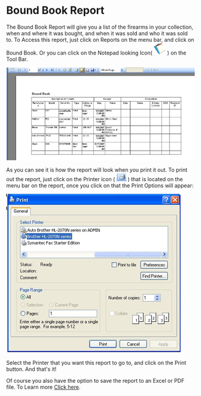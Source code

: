 # Bound Book Report

The Bound Book Report will give you a list of the firearms in your collection, when and where it was bought, and when it was sold and who it was sold to.  To Access this report, just click on Reports on the menu bar, and click on Bound Book.  Or you can click on the Notepad looking Icon( ![](images/l-Office_(Office)_Offices_3_32x32.gif) ) on the Tool Bar.

![](images/Report_BoundBook.jpg)

As you can see it is how the report will look when you print it out.  To print out the report, just click on the Printer icon ( ![](images/Report_PrintIcon.jpg) ) that is located on the menu bar on the report, once you click on that the Print Options will appear:

![](images/Report_PrintOptions.jpg)

Select the Printer that you want this report to go to, and click on the Print button.  And that's it!

Of course you also have the option to save the report to an Excel or PDF file.  To Learn more [Click here](exporting_reports_to_file.md).